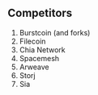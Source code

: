 ## Competitors

1. Burstcoin (and forks)
2. Filecoin
3. Chia Network
4. Spacemesh
5. Arweave
6. Storj
7. Sia
